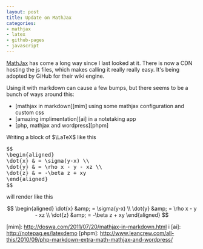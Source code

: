```yaml
---
layout: post
title: Update on MathJax
categories:
- mathjax
- latex
- github-pages
- javascript
---
```


[MathJax][mj] has come a long way since I last looked at it. There is now a CDN hosting the js files, which makes calling it 
really really easy. It's being adopted by GiHub for their wiki engine.

Using it with markdown can cause a few bumps, but there seems to be a bunch of ways around this:

* [mathjax in markdown][mim] using some mathjax configuration and custom css
* [amazing implimentation][ai] in a notetaking app
* [php, mathjax and wordpress][phpm]


Writing a block of $\LaTeX$ like this
<pre>
$$
\begin{aligned}
\dot{x} &amp; = \sigma(y-x) \\
\dot{y} &amp; = \rho x - y - xz \\
\dot{z} &amp; = -\beta z + xy
\end{aligned} 
$$
</pre>

will render like this

$$
\begin{aligned}
\dot{x} &amp; = \sigma(y-x) \\
\dot{y} &amp; = \rho x - y - xz \\
\dot{z} &amp; = -\beta z + xy
\end{aligned} 
$$

[mj]: http://www.mathjax.org/
[news]: http://www.mathjax.org/2010/08/16/news/github-chooses-mathjax-for-math-support/
[mim]: http://doswa.com/2011/07/20/mathjax-in-markdown.html i
[ai]: http://notepag.es/latexdemo
[phpm]: http://www.leancrew.com/all-this/2010/09/php-markdown-extra-math-mathjax-and-wordpress/
